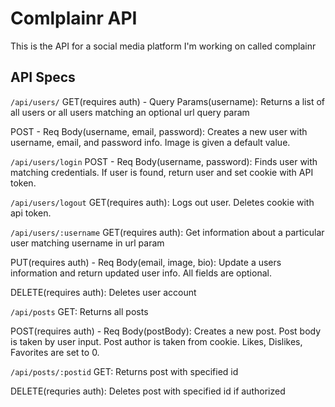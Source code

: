# Comlplainr API

This is the API for a social media platform I'm working on called complainr

## API Specs

`/api/users/`
GET(requires auth) - Query Params(username):
Returns a list of all users or all users matching an optional url query param

POST - Req Body(username, email, password):
Creates a new user with username, email, and password info. Image is given a default value.


`/api/users/login`
POST - Req Body(username, password):
Finds user with matching credentials. If user is found, return user and set cookie with API token.


`/api/users/logout`
GET(requires auth): 
Logs out user. Deletes cookie with api token.

`/api/users/:username`
GET(requires auth):
Get information about a particular user matching username in url param

PUT(requires auth) - Req Body(email, image, bio):
Update a users information and return updated user info. All fields are optional.

DELETE(requires auth):
Deletes user account


`/api/posts`
GET:
Returns all posts

POST(requires auth) - Req Body(postBody):
Creates a new post. Post body is taken by user input. Post author is taken from cookie.
Likes, Dislikes, Favorites are set to 0.


`/api/posts/:postid`
GET:
Returns post with specified id

DELETE(requries auth):
Deletes post with specified id if authorized

